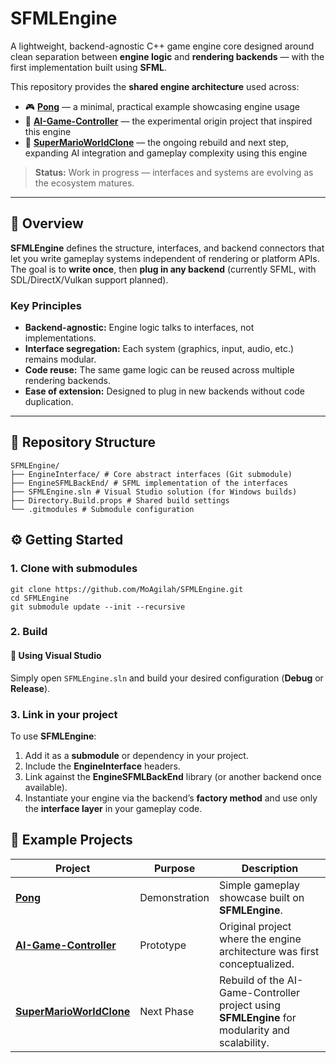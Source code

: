 # SFMLEngine

A lightweight, backend-agnostic C++ game engine core designed around clean separation between **engine logic** and **rendering backends** — with the first implementation built using **SFML**.

This repository provides the **shared engine architecture** used across:
- 🎮 [**Pong**](https://github.com/MoAgilah/Pong) — a minimal, practical example showcasing engine usage  
- 🧠 [**AI-Game-Controller**](https://github.com/MoAgilah/AI-Game-Controller) — the experimental origin project that inspired this engine  
- 🍄 [**SuperMarioWorldClone**](https://github.com/MoAgilah/SuperMarioWorldClone) — the ongoing rebuild and next step, expanding AI integration and gameplay complexity using this engine

> **Status:** Work in progress — interfaces and systems are evolving as the ecosystem matures.

---

## 🧩 Overview

**SFMLEngine** defines the structure, interfaces, and backend connectors that let you write gameplay systems independent of rendering or platform APIs.  
The goal is to **write once**, then **plug in any backend** (currently SFML, with SDL/DirectX/Vulkan support planned).

### Key Principles
- **Backend-agnostic:** Engine logic talks to interfaces, not implementations.
- **Interface segregation:** Each system (graphics, input, audio, etc.) remains modular.
- **Code reuse:** The same game logic can be reused across multiple rendering backends.
- **Ease of extension:** Designed to plug in new backends without code duplication.

---

## 📁 Repository Structure
```
SFMLEngine/
├── EngineInterface/ # Core abstract interfaces (Git submodule)
├── EngineSFMLBackEnd/ # SFML implementation of the interfaces
├── SFMLEngine.sln # Visual Studio solution (for Windows builds)
├── Directory.Build.props # Shared build settings
└── .gitmodules # Submodule configuration
```

## ⚙️ Getting Started

### 1. Clone with submodules
```
git clone https://github.com/MoAgilah/SFMLEngine.git
cd SFMLEngine
git submodule update --init --recursive
```

### 2. Build

#### 🧰 Using Visual Studio
Simply open `SFMLEngine.sln` and build your desired configuration (**Debug** or **Release**).

### 3. Link in your project

To use **SFMLEngine**:

1. Add it as a **submodule** or dependency in your project.  
2. Include the **EngineInterface** headers.  
3. Link against the **EngineSFMLBackEnd** library (or another backend once available).  
4. Instantiate your engine via the backend’s **factory method** and use only the **interface layer** in your gameplay code.

## 🚀 Example Projects

| Project | Purpose | Description |
|----------|----------|-------------|
| [**Pong**](https://github.com/MoAgilah/Pong) | Demonstration | Simple gameplay showcase built on **SFMLEngine**. |
| [**AI-Game-Controller**](https://github.com/MoAgilah/AI-Game-Controller) | Prototype | Original project where the engine architecture was first conceptualized. |
| [**SuperMarioWorldClone**](https://github.com/MoAgilah/SuperMarioWorldClone) | Next Phase | Rebuild of the AI-Game-Controller project using **SFMLEngine** for modularity and scalability. |



